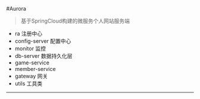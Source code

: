 #Aurora 
> 基于SpringCloud构建的微服务个人网站服务端

* ra 注册中心
* config-server 配置中心 
* monitor 监控
* db-server 数据持久化层
* game-service
* member-service 
* gateway 网关
* utils 工具类

* * * * * * * * * *

